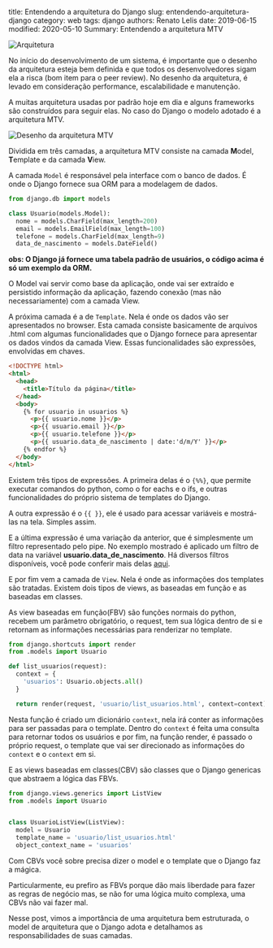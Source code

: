 title: Entendendo a arquitetura do Django
slug: entendendo-arquitetura-django
category: web
tags: django
authors: Renato Lelis
date: 2019-06-15
modified: 2020-05-10
Summary: Entendendo a arquitetura MTV

![Arquitetura](/images/arquitetura.png)

No início do desenvolvimento de um sistema, é importante que o desenho da arquitetura esteja bem definida e que todos os desenvolvedores sigam ela a risca (bom item para o peer review). No desenho da arquitetura, é levado em consideração performance, escalabilidade e manutenção.

A muitas arquitetura usadas por padrão hoje em dia e alguns frameworks são construídos para seguir elas. No caso do Django o modelo adotado é a arquitetura MTV.

![Desenho da arquitetura MTV](/images/mtv.png)

Dividida em três camadas, a arquitetura MTV consiste na camada **M**odel, **T**emplate e da camada **V**iew.

A camada `Model` é responsável pela interface com o banco de dados. É onde o Django fornece sua ORM para a modelagem de dados.

```python
from django.db import models

class Usuario(models.Model):
  nome = models.CharField(max_length=200)
  email = models.EmailField(max_length=100)
  telefone = models.CharField(max_length=9)
  data_de_nascimento = models.DateField()
```

**obs: O Django já fornece uma tabela padrão de usuários, o código acima é só um exemplo da ORM.**

O Model vai servir como base da aplicação, onde vai ser extraído e persistido informação da aplicação, fazendo conexão (mas não necessariamente) com a camada View.

A próxima camada é a de `Template`. Nela é onde os dados vão ser apresentados no browser. Esta camada consiste basicamente de arquivos .html com algumas funcionalidades que o Django fornece para apresentar os dados vindos da camada View. Essas funcionalidades são expressões, envolvidas em chaves.

```html
<!DOCTYPE html>
<html>
  <head>
    <title>Título da página</title>
  </head>
  <body>
    {% for usuario in usuarios %}
      <p>{{ usuario.nome }}</p>
      <p>{{ usuario.email }}</p>
      <p>{{ usuario.telefone }}</p>
      <p>{{ usuario.data_de_nascimento | date:'d/m/Y' }}</p>
    {% endfor %}
  </body>
</html>
```

Existem três tipos de expressões. A primeira delas é o `{%%}`, que permite executar comandos do python, como o for eachs e o ifs, e outras funcionalidades do próprio sistema de templates do Django.

A outra expressão é o `{{ }}`, ele é usado para acessar variáveis e mostrá-las na tela. Simples assim.

E a última expressão é uma variação da anterior, que é simplesmente um filtro representado pelo pipe. No exemplo mostrado é aplicado um filtro de data na variável **usuario.data_de_nascimento**. Há diversos filtros disponíveis, você pode conferir mais delas [aqui](https://docs.djangoproject.com/pt-br/3.0/ref/templates/builtins/).

E por fim vem a camada de `View`. Nela é onde as informações dos templates são tratadas. Existem dois tipos de views, as baseadas em função e as baseadas em classes.

As view baseadas em função(FBV) são funções normais do python, recebem um parâmetro obrigatório, o request, tem sua lógica dentro de si e retornam as informações necessárias para renderizar no template.

```python
from django.shortcuts import render
from .models import Usuario

def list_usuarios(request):
  context = {
    'usuarios': Usuario.objects.all()
  }

  return render(request, 'usuario/list_usuarios.html', context=context)
```

Nesta função é criado um dicionário `context`, nela irá conter as informações para ser passadas para o template. Dentro do `context` é feita uma consulta para retornar todos os usuários e por fim, na função render, é passado o próprio request, o template que vai ser direcionado as informações do `context` e o `context` em si.

E as views baseadas em classes(CBV) são classes que o Django genericas que abstraem a lógica das FBVs.

```python
from django.views.generics import ListView
from .models import Usuario


class UsuarioListView(ListView):
  model = Usuario
  template_name = 'usuario/list_usuarios.html'
  object_context_name = 'usuarios'
```

Com CBVs você sobre precisa dizer o model e o template que o Django faz a mágica.

Particularmente, eu prefiro as FBVs porque dão mais liberdade para fazer as regras de negócio mas, se não for uma lógica muito complexa, uma CBVs não vai fazer mal.

Nesse post, vimos a importância de uma arquitetura bem estruturada, o model de arquitetura que o Django adota e detalhamos as responsabilidades de suas camadas.
